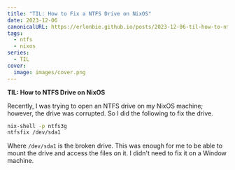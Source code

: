 ```yaml
---
title: "TIL: How to Fix a NTFS Drive on NixOS"
date: 2023-12-06
canonicalURL: https://erlonbie.github.io/posts/2023-12-06-til-how-to-ntfs-drive-on-nixos
tags:
  - ntfs
  - nixos
series:
  - TIL
cover:
  image: images/cover.png
---
```


**TIL: How to NTFS Drive on NixOS**

Recently, I was trying to open an NTFS drive on my NixOS machine; however, the drive was corrupted. So I did the 
following to fix the drive.

```bash
nix-shell -p ntfs3g
ntfsfix /dev/sda1
```

Where `/dev/sda1` is the broken drive. This was enough for me to be able to mount the drive and access the files on it.
I didn't need to fix it on a Window machine.
